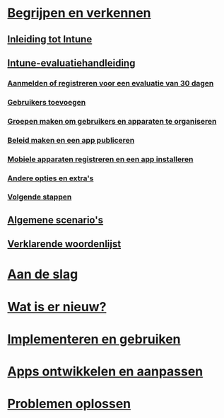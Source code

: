 # [Begrijpen en verkennen](introduction-to-microsoft-intune.md)
## [Inleiding tot Intune](introduction-to-microsoft-intune.md)
## [Intune-evaluatiehandleiding](get-started-with-a-30-day-trial-of-microsoft-intune.md)
### [Aanmelden of registreren voor een evaluatie van 30 dagen](get-started-with-a-30-day-trial-of-microsoft-intune-step-1.md)
### [Gebruikers toevoegen](get-started-with-a-30-day-trial-of-microsoft-intune-step-2.md)
### [Groepen maken om gebruikers en apparaten te organiseren](get-started-with-a-30-day-trial-of-microsoft-intune-step-3.md)
### [Beleid maken en een app publiceren](get-started-with-a-30-day-trial-of-microsoft-intune-step-4.md)
### [Mobiele apparaten registreren en een app installeren](get-started-with-a-30-day-trial-of-microsoft-intune-step-5.md)
### [Andere opties en extra's](get-started-with-a-30-day-trial-of-microsoft-intune-step-6.md)
### [Volgende stappen](get-started-with-a-30-day-trial-of-microsoft-intune-step-7.md)
## [Algemene scenario's](common-ways-to-use-intune.md)
## [Verklarende woordenlijst](intune-glossary.md)

# [Aan de slag](/intune/get-started/what-to-know-before-you-start-microsoft-intune)
# [Wat is er nieuw?](/intune/whats-new/whats-new-in-microsoft-intune)
<!-- # [Plan and Design](/intune/plan-design/ways-to-do-enterprise-mobility) -->
# [Implementeren en gebruiken](/intune/deploy-use/overview-of-device-and-app-lifecycles-in-microsoft-intune)
# [Apps ontwikkelen en aanpassen](/intune/develop/intune-app-sdk)
# [Problemen oplossen](/intune/troubleshoot/general-troubleshooting-tips-for-microsoft-intune)


<!--HONumber=Nov16_HO2-->


